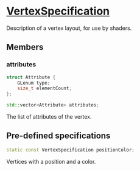 # [VertexSpecification](VertexSpecification.hpp)

Description of a vertex layout, for use by shaders.

## Members

### attributes

```cpp
struct Attribute {
	GLenum type;
	size_t elementCount;
};

std::vector<Attribute> attributes;
```

The list of attributes of the vertex.

## Pre-defined specifications

```cpp
static const VertexSpecification positionColor;
```

Vertices with a position and a color.